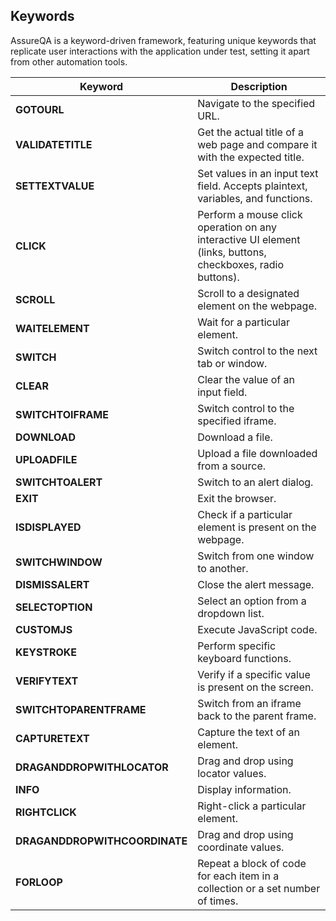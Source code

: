 ## Keywords

AssureQA is a keyword-driven framework, featuring unique keywords that replicate user interactions with the application under test, setting it apart from other automation tools.

| **Keyword**                   | **Description**                                                                 |
| ----------------------------- | ------------------------------------------------------------------------------- |
| **GOTOURL**                   | Navigate to the specified URL.                                                   |
| **VALIDATETITLE**             | Get the actual title of a web page and compare it with the expected title.       |
| **SETTEXTVALUE**              | Set values in an input text field. Accepts plaintext, variables, and functions.  |
| **CLICK**                     | Perform a mouse click operation on any interactive UI element (links, buttons, checkboxes, radio buttons). |
| **SCROLL**                    | Scroll to a designated element on the webpage.                                   |
| **WAITELEMENT**               | Wait for a particular element.                                                   |
| **SWITCH**                    | Switch control to the next tab or window.                                        |
| **CLEAR**                     | Clear the value of an input field.                                               |
| **SWITCHTOIFRAME**            | Switch control to the specified iframe.                                          |
| **DOWNLOAD**                  | Download a file.                                                                |
| **UPLOADFILE**                | Upload a file downloaded from a source.                                          |
| **SWITCHTOALERT**             | Switch to an alert dialog.                                                       |
| **EXIT**                      | Exit the browser.                                                               |
| **ISDISPLAYED**               | Check if a particular element is present on the webpage.                         |
| **SWITCHWINDOW**              | Switch from one window to another.                                               |
| **DISMISSALERT**              | Close the alert message.                                                        |
| **SELECTOPTION**              | Select an option from a dropdown list.                                           |
| **CUSTOMJS**                  | Execute JavaScript code.                                                         |
| **KEYSTROKE**                 | Perform specific keyboard functions.                                             |
| **VERIFYTEXT**                | Verify if a specific value is present on the screen.                             |
| **SWITCHTOPARENTFRAME**       | Switch from an iframe back to the parent frame.                                  |
| **CAPTURETEXT**               | Capture the text of an element.                                                  |
| **DRAGANDDROPWITHLOCATOR**    | Drag and drop using locator values.                                              |
| **INFO**                      | Display information.                                                            |
| **RIGHTCLICK**                | Right-click a particular element.                                                |
| **DRAGANDDROPWITHCOORDINATE** | Drag and drop using coordinate values.                                           |
| **FORLOOP**                   | Repeat a block of code for each item in a collection or a set number of times.   |
